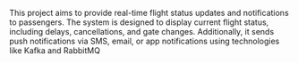 This project aims to provide real-time flight status updates and notifications to passengers. The system is designed to display current flight status, including delays, cancellations, and gate changes. Additionally, it sends push notifications via SMS, email, or app notifications using technologies like Kafka and RabbitMQ
